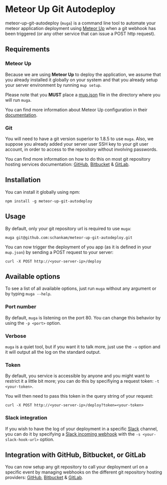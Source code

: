 # Meteor Up Git Autodeploy

meteor-up-git-autodeploy (`muga`) is a command line tool to automate your meteor application deployment using [Meteor Up](https://github.com/arunoda/meteor-up) when a git webhook has been triggered (or any other service that can issue a POST http request).

## Requirements

### Meteor Up

Because we are using **Meteor Up** to deploy the application, we assume that you already installed it globally on your system and that you already setup your server environment by running `mup setup`.

Please note that you **MUST** place a [mup.json](https://github.com/arunoda/meteor-up/blob/master/example/mup.json) file in the directory where you will run `muga`.

You can find more information about Meteor Up configuration in their [documentation](https://github.com/arunoda/meteor-up).

### Git

You will need to have a git version superior to 1.8.5 to use `muga`. Also, we suppose you already added your server user SSH key to your git user account, in order to access to the repository without involving passwords.

You can find more information on how to do this on most git repository hosting services documentation: [GitHub](https://help.github.com/articles/generating-an-ssh-key/), [Bitbucket](https://confluence.atlassian.com/bitbucket/set-up-ssh-for-git-728138079.html) & [GitLab](http://doc.gitlab.com/ce/ssh/README.html).

## Installation

You can install it globally using npm:

    npm install -g meteor-up-git-autodeploy

## Usage

By default, only your git repository url is required to use `muga`:

`muga git@github.com:schankam/meteor-up-git-autodeploy.git`

You can now trigger the deployment of you app (as it is defined in your `mup.json`) by sending a POST request to your server:

`curl -X POST http://<your-server-ip>/deploy`

## Available options

To see a list of all available options, just run `muga` without any argument or by typing `muga --help`.

### Port number

By default, `muga` is listening on the port 80. You can change this behavior by using the `-p <port>` option.

### Verbose

`muga` is a quiet tool, but if you want it to talk more, just use the `-v` option and it will output all the log on the standard output.

### Token

By default, you service is accessible by anyone and you might want to restrict it a little bit more; you can do this by specifiying a request token: `-t <your-token>`.

You will then need to pass this token in the query string of your request:

`curl -X POST http://<your-server-ip>/deploy?token=<your-token>`

### Slack integration

If you wish to have the log of your deployment in a specific [Slack](http://slack.com) channel, you can do it by specifying a [Slack incoming webhook](https://api.slack.com/incoming-webhooks) with the `-s <your-slack-hook-url>` option.

## Integration with GitHub, Bitbucket, or GitLab

You can now setup any git repository to call your deployment url on a specific event by managing webhooks on the different git repository hosting providers: [GitHub](https://developer.github.com/webhooks/), [Bitbucket](https://confluence.atlassian.com/bitbucket/manage-webhooks-735643732.html) & [GitLab](https://gitlab.com/gitlab-org/gitlab-ce/blob/master/doc/web_hooks/web_hooks.md).
